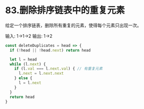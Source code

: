 # 83.删除排序链表中的重复元素
给定一个排序链表，删除所有重复的元素，使得每个元素只出现一次。

输入: 1->1->2
输出: 1->2

```js
const deleteDuplicates = head => {
  if (!head || !head.next) return head

  let l = head
  while (l.next) {
    if (l.val === l.next.val) { // 有重复元素
      l.next = l.next.next
    } else {
      l = l.next
    }
  }
  return head
}
```